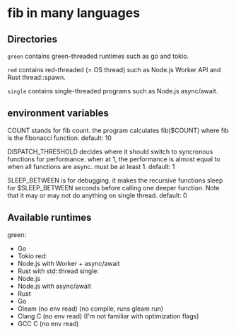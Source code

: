 # fib in many languages

## Directories

`green` contains green-threaded runtimes such as go and tokio.

`red` contains red-threaded (= OS thread) such as Node.js Worker API and Rust thread::spawn.

`single` contains single-threaded programs such as Node.js async/await.

## environment variables

COUNT stands for fib count. the program calculates fib($COUNT) where fib is the fibonacci function.
default: 10

DISPATCH_THRESHOLD decides where it should switch to syncronous functions for performance. when at 1, the performance is almost equal to when all functions are async. must be at least 1.
default: 1

SLEEP_BETWEEN is for debugging. it makes the recursive functions sleep for $SLEEP_BETWEEN seconds before calling one deeper function.
Note that it may or may not do anything on single thread.
default: 0

## Available runtimes

green:
- Go
- Tokio
red:
- Node.js with Worker + async/await
- Rust with std::thread
single:
- Node.js
- Node.js with async/await
- Rust
- Go
- Gleam (no env read) (no compile, runs gleam run)
- Clang C (no env read) (I'm not familiar with optimization flags)
- GCC C (no env read)
